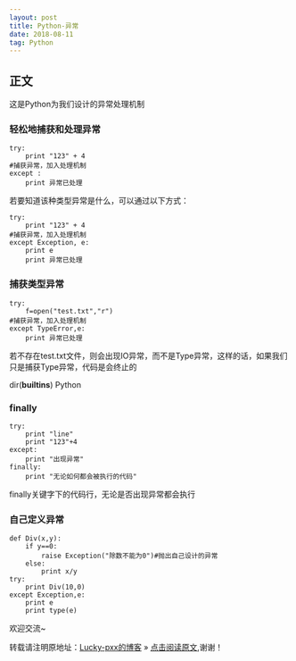 ```yaml
---
layout: post
title: Python-异常
date: 2018-08-11
tag: Python
---  
```


## 正文


这是Python为我们设计的异常处理机制

### 轻松地捕获和处理异常

    try:
        print "123" + 4
    #捕获异常，加入处理机制
    except :
        print 异常已处理

若要知道该种类型异常是什么，可以通过以下方式：

    try:
        print "123" + 4
    #捕获异常，加入处理机制
    except Exception, e:
	    print e
        print 异常已处理

### 捕获类型异常

	try:
        f=open("test.txt","r")
    #捕获异常，加入处理机制
    except TypeError,e:
        print 异常已处理

若不存在test.txt文件，则会出现IO异常，而不是Type异常，这样的话，如果我们只是捕获Type异常，代码是会终止的

dir(__builtins__)
Python

### finally

    try:
        print "line"
        print "123"+4
    except:
        print "出现异常"
    finally:
        print "无论如何都会被执行的代码"

finally关键字下的代码行，无论是否出现异常都会执行

### 自己定义异常


	def Div(x,y):
	    if y==0:
	        raise Exception("除数不能为0")#抛出自己设计的异常
	    else:
	        print x/y
	try:
	    print Div(10,0)
	except Exception,e:
	    print e
	    print type(e)

欢迎交流~
  
转载请注明原地址：[Lucky-pxx的博客](http://www.bingoxin.top) » [点击阅读原文](http://www.bingoxin.top/2018/08/Python%E4%B9%8B%E5%BC%82%E5%B8%B8/),谢谢！